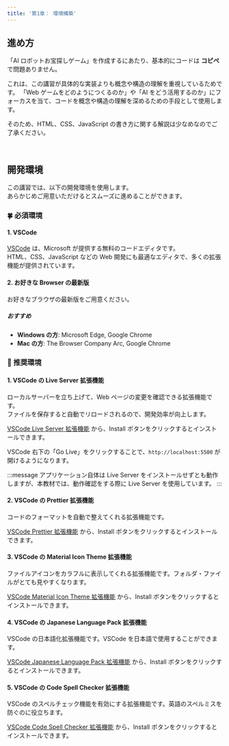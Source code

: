 ```yaml
---
title: '第1章： 環境構築'
---
```


## 進め方

「AI ロボットお宝探しゲーム」を作成するにあたり、基本的にコードは **コピペ** で問題ありません。

これは、この講習が具体的な実装よりも概念や構造の理解を重視しているためです。
「Web ゲームをどのようにつくるのか」や「AI をどう活用するのか」にフォーカスを当て、コードを概念や構造の理解を深めるための手段として使用します。

そのため、HTML、CSS、JavaScript の書き方に関する解説は少なめなのでご了承ください。

<br />

## 開発環境

この講習では、以下の開発環境を使用します。\
あらかじめご用意いただけるとスムーズに進めることができます。

### 🍀 必須環境

#### 1. VSCode

[VSCode](https://code.visualstudio.com) は、Microsoft が提供する無料のコードエディタです。\
HTML、CSS、JavaScript などの Web 開発にも最適なエディタで、多くの拡張機能が提供されています。

#### 2. お好きな Browser の最新版

お好きなブラウザの最新版をご用意ください。

##### おすすめ

-   **Windows の方**: Microsoft Edge, Google Chrome
-   **Mac の方**: The Browser Company Arc, Google Chrome

### 🌱 推奨環境

#### 1. VSCode の Live Server 拡張機能

ローカルサーバーを立ち上げて、Web ページの変更を確認できる拡張機能です。\
ファイルを保存すると自動でリロードされるので、開発効率が向上します。

[VSCode Live Server 拡張機能](https://marketplace.visualstudio.com/items?itemName=ritwickdey.LiveServer) から、Install ボタンをクリックするとインストールできます。

VSCode 右下の「Go Live」をクリックすることで、`http://localhost:5500` が開けるようになります。

:::message
アプリケーション自体は Live Server をインストールせずとも動作しますが、本教材では、動作確認をする際に Live Server を使用しています。
:::

#### 2. VSCode の Prettier 拡張機能

コードのフォーマットを自動で整えてくれる拡張機能です。

[VSCode Prettier 拡張機能](https://marketplace.visualstudio.com/items?itemName=esbenp.prettier-vscode) から、Install ボタンをクリックするとインストールできます。

#### 3. VSCode の Material Icon Theme 拡張機能

ファイルアイコンをカラフルに表示してくれる拡張機能です。フォルダ・ファイルがとても見やすくなります。

[VSCode Material Icon Theme 拡張機能](https://marketplace.visualstudio.com/items?itemName=pkief.material-icon-theme) から、Install ボタンをクリックするとインストールできます。

#### 4. VSCode の Japanese Language Pack 拡張機能

VSCode の日本語化拡張機能です。VSCode を日本語で使用することができます。

[VSCode Japanese Language Pack 拡張機能](https://marketplace.visualstudio.com/items?itemName=MS-CEINTL.vscode-language-pack-ja) から、Install ボタンをクリックするとインストールできます。

#### 5. VSCode の Code Spell Checker 拡張機能

VSCode のスペルチェック機能を有効にする拡張機能です。英語のスペルミスを防ぐのに役立ちます。

[VSCode Code Spell Checker 拡張機能](https://marketplace.visualstudio.com/items?itemName=streetsidesoftware.code-spell-checker) から、Install ボタンをクリックするとインストールできます。
